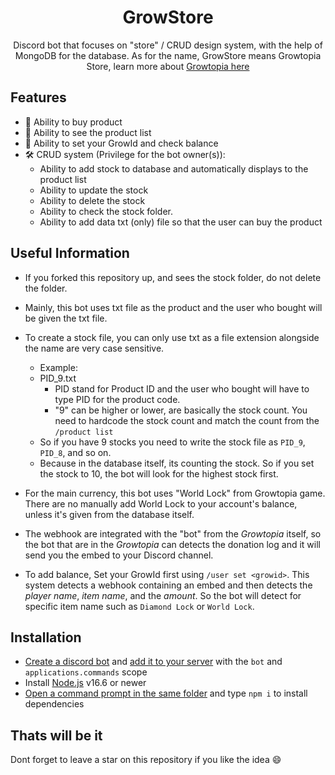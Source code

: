 <h1 align="center">GrowStore</h1>

<center>Discord bot that focuses on "store" / CRUD design system, with the help of MongoDB for the database. As for the name, GrowStore means Growtopia Store, learn more about <a href="https://growtopiagame.com/">Growtopia here</a></center>

## Features

- 🤑 Ability to buy product
- 👀 Ability to see the product list
- 🔔 Ability to set your GrowId and check balance
- 🛠 CRUD system (Privilege for the bot owner(s)):
  - Ability to add stock to database and automatically displays to the product list
  - Ability to update the stock
  - Ability to delete the stock
  - Ability to check the stock folder.
  - Ability to add data txt (only) file so that the user can buy the product

## Useful Information

- If you forked this repository up, and sees the stock folder, do not delete the folder.

- Mainly, this bot uses txt file as the product and the user who bought will be given the txt file.

- To create a stock file, you can only use txt as a file extension alongside the name are very case sensitive.

  - Example:
  - PID_9.txt
    - PID stand for Product ID and the user who bought will have to type PID for the product code.
    - "9" can be higher or lower, are basically the stock count. You need to hardcode the stock count and match the count from the `/product list`
  - So if you have 9 stocks you need to write the stock file as `PID_9`, `PID_8`, and so on.
  - Because in the database itself, its counting the stock. So if you set the stock to 10, the bot will look for the highest stock first.

- For the main currency, this bot uses "World Lock" from Growtopia game. There are no manually add World Lock to your account's balance, unless it's given from the database itself.

- The webhook are integrated with the "bot" from the _Growtopia_ itself, so the bot that are in the _Growtopia_ can detects the donation log and it will send you the embed to your Discord channel.

- To add balance, Set your GrowId first using `/user set <growid>`. This system detects a webhook containing an embed and then detects the _player name_, _item name_, and the _amount_. So the bot will detect for specific item name such as `Diamond Lock` or `World Lock`.

## Installation

- [Create a discord bot](https://discordjs.guide/preparations/setting-up-a-bot-application.html#creating-your-bot) and [add it to your server](https://discordjs.guide/preparations/adding-your-bot-to-servers.html#creating-and-using-your-invite-link) with the `bot` and `applications.commands` scope
- Install [Node.js](https://nodejs.org/en/) v16.6 or newer
- [Open a command prompt in the same folder](https://www.thewindowsclub.com/how-to-open-command-prompt-from-right-click-menu#:~:text=To%20open%20a%20command%20prompt%20window%20in%20any%20folder%2C%20simply,the%20same%20inside%20any%20folder.) and type `npm i` to install dependencies

## Thats will be it

Dont forget to leave a star on this repository if you like the idea 😄
